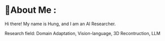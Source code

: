 # 💫About Me :
Hi there! My name is Hung, and I am an AI Researcher. 

Research field: Domain Adaptation, Vision-language, 3D Recontruction, LLM


